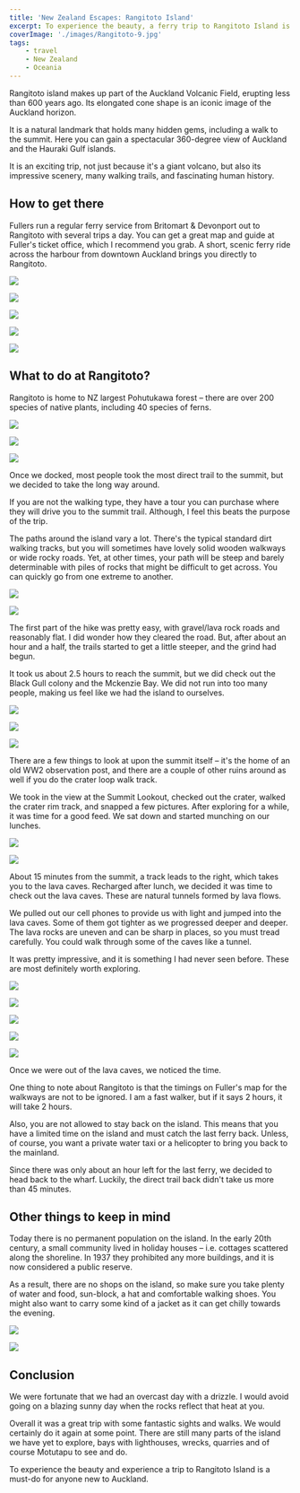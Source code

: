 ```yaml
---
title: 'New Zealand Escapes: Rangitoto Island'
excerpt: To experience the beauty, a ferry trip to Rangitoto Island is a must-do for anyone new to Auckland city
coverImage: './images/Rangitoto-9.jpg'
tags:
    - travel
    - New Zealand
    - Oceania
---
```


Rangitoto island makes up part of the Auckland Volcanic Field, erupting less than 600 years ago. Its elongated cone shape is an iconic image of the Auckland horizon.

It is a natural landmark that holds many hidden gems, including a walk to the summit. Here you can gain a spectacular 360-degree view of Auckland and the Hauraki Gulf islands.

It is an exciting trip, not just because it's a giant volcano, but also its impressive scenery, many walking trails, and fascinating human history.

## How to get there

Fullers run a regular ferry service from Britomart & Devonport out to Rangitoto with several trips a day. You can get a great map and guide at Fuller's ticket office, which I recommend you grab. A short, scenic ferry ride across the harbour from downtown Auckland brings you directly to Rangitoto.

![](./images/Rangitoto-1.jpg)

![](./images/Rangitoto-2.jpg)

![](./images/Rangitoto-3.jpg)

![](./images/Rangitoto-4.jpg)

![](./images/Rangitoto-23.jpg)

## What to do at Rangitoto?

Rangitoto is home to NZ largest Pohutukawa forest – there are over 200 species of native plants, including 40 species of ferns.

![](./images/Rangitoto-7.jpg)

![](./images/Rangitoto-8.jpg)

![](./images/Rangitoto-6.jpg)

Once we docked, most people took the most direct trail to the summit, but we decided to take the long way around.

If you are not the walking type, they have a tour you can purchase where they will drive you to the summit trail. Although, I feel this beats the purpose of the trip.

The paths around the island vary a lot. There's the typical standard dirt walking tracks, but you will sometimes have lovely solid wooden walkways or wide rocky roads. Yet, at other times, your path will be steep and barely determinable with piles of rocks that might be difficult to get across. You can quickly go from one extreme to another.

![](./images/Rangitoto-9.jpg)

![](./images/Rangitoto-13.jpg)

The first part of the hike was pretty easy, with gravel/lava rock roads and reasonably flat. I did wonder how they cleared the road. But, after about an hour and a half, the trails started to get a little steeper, and the grind had begun.

It took us about 2.5 hours to reach the summit, but we did check out the Black Gull colony and the Mckenzie Bay. We did not run into too many people, making us feel like we had the island to ourselves.

![](./images/Rangitoto-10.jpg)

![](./images/Rangitoto-21.jpg)

![](./images/Rangitoto-22.jpg)

There are a few things to look at upon the summit itself – it's the home of an old WW2 observation post, and there are a couple of other ruins around as well if you do the crater loop walk track.

We took in the view at the Summit Lookout, checked out the crater, walked the crater rim track, and snapped a few pictures. After exploring for a while, it was time for a good feed. We sat down and started munching on our lunches.

![](./images/Rangitoto-11.jpg)

![](./images/Rangitoto-12.jpg)

About 15 minutes from the summit, a track leads to the right, which takes you to the lava caves. Recharged after lunch, we decided it was time to check out the lava caves. These are natural tunnels formed by lava flows.

We pulled out our cell phones to provide us with light and jumped into the lava caves. Some of them got tighter as we progressed deeper and deeper. The lava rocks are uneven and can be sharp in places, so you must tread carefully. You could walk through some of the caves like a tunnel.

It was pretty impressive, and it is something I had never seen before. These are most definitely worth exploring.

![](./images/Rangitoto-16.jpg)

![](./images/Rangitoto-17.jpg)

![](./images/Rangitoto-18.jpg)

![](./images/Rangitoto-19.jpg)

![](./images/Rangitoto-20.jpg)

Once we were out of the lava caves, we noticed the time.

One thing to note about Rangitoto is that the timings on Fuller's map for the walkways are not to be ignored. I am a fast walker, but if it says 2 hours, it will take 2 hours.

Also, you are not allowed to stay back on the island. This means that you have a limited time on the island and must catch the last ferry back. Unless, of course, you want a private water taxi or a helicopter to bring you back to the mainland.

Since there was only about an hour left for the last ferry, we decided to head back to the wharf. Luckily, the direct trail back didn't take us more than 45 minutes.

## Other things to keep in mind

Today there is no permanent population on the island. In the early 20th century, a small community lived in holiday houses – i.e. cottages scattered along the shoreline. In 1937 they prohibited any more buildings, and it is now considered a public reserve.

As a result, there are no shops on the island, so make sure you take plenty of water and food, sun-block, a hat and comfortable walking shoes. You might also want to carry some kind of a jacket as it can get chilly towards the evening.

![](./images/Rangitoto-5.jpg)

![](./images/Rangitoto-15.jpg)

## Conclusion

We were fortunate that we had an overcast day with a drizzle. I would avoid going on a blazing sunny day when the rocks reflect that heat at you.

Overall it was a great trip with some fantastic sights and walks. We would certainly do it again at some point. There are still many parts of the island we have yet to explore, bays with lighthouses, wrecks, quarries and of course Motutapu to see and do.

To experience the beauty and experience a trip to Rangitoto Island is a must-do for anyone new to Auckland.
